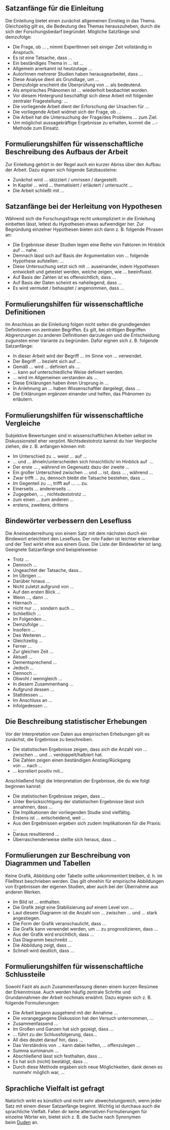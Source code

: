 ## Satzanfänge für die Einleitung

Die Einleitung bietet einen zunächst allgemeinen Einstieg in das Thema. Gleichzeitig gilt es, die Bedeutung des Themas herauszuheben, durch die sich der Forschungsbedarf begründet. Mögliche Satzfänge sind demzufolge:

- Die Frage, ob … , nimmt ExpertInnen seit einiger Zeit vollständig in Anspruch.
- Es ist eine Tatsache, dass …
- Ein beständiges Thema in … ist …
- Allgemein anerkannt ist heutzutage …
- AutorInnen mehrerer Studien haben herausgearbeitet, dass …
- Diese Analyse dient als Grundlage, um …
- Demzufolge erscheint die Überprüfung von … als bedeutend.
- Als empirisches Phänomen ist … wiederholt beobachtet worden.
- Vor diesem Hintergrund beschäftigt sich diese Arbeit mit folgender zentraler Fragestellung: …
- Die vorliegende Arbeit dient der Erforschung der Ursachen für …
- Die vorliegende Arbeit widmet sich der Frage, ob …
- Die Arbeit hat die Untersuchung der Frage/des Problems … zum Ziel.
- Um möglichst aussagekräftige Ergebnisse zu erhalten, kommt die …-Methode zum Einsatz.

## Formulierungshilfen für wissenschaftliche Beschreibung des Aufbaus der Arbeit

Zur Einleitung gehört in der Regel auch ein kurzer Abriss über den Aufbau der Arbeit. Dazu eignen sich folgende Satzbausteine:

- Zunächst wird … skizziert / umrissen / dargestellt.
- In Kapitel … wird … thematisiert / erläutert / untersucht …
- Die Arbeit schließt mit …

## Satzanfänge bei der Herleitung von Hypothesen

Während sich die Forschungsfrage recht unkompliziert in die Einleitung einbetten lässt, leitest du Hypothesen etwas aufwendiger her. Zur Begründung einzelner Hypothesen bieten sich dann z. B. folgende Phrasen an:

- Die Ergebnisse dieser Studien legen eine Reihe von Faktoren im Hinblick auf … nahe.
- Demnach lässt sich auf Basis der Argumentation von … folgende Hypothese aufstellen: …
- Diese Untersuchung setzt sich mit … auseinander, indem Hypothesen entwickelt und getestet werden, welche zeigen, wie … beeinflusst.
- Auf Basis der Zahlen ist es offensichtlich, dass …
- Auf Basis der Daten scheint es naheliegend, dass …
- Es wird vermutet / behauptet / angenommen, dass …


## Formulierungshilfen für wissenschaftliche Definitionen

Im Anschluss an die Einleitung folgen nicht selten die grundlegenden Definitionen von zentralen Begriffen. Es gilt, bei strittigen Begriffen Abgrenzungen zu anderen Definitionen darzulegen und die Entscheidung zugunsten einer Variante zu begründen. Dafür eignen sich z. B. folgende Satzanfänge:

- In dieser Arbeit wird der Begriff … im Sinne von … verwendet.
- Der Begriff … bezieht sich auf …
- Gemäß … wird … definiert als …
- … kann auf unterschiedliche Weise definiert werden.
- … wird im Allgemeinen verstanden als …
- Diese Erklärungen haben ihren Ursprung in …
- In Anlehnung an … haben Wissenschaftler dargelegt, dass …
- Die Erklärungen ergänzen einander und helfen, das Phänomen zu erläutern.


## Formulierungshilfen für wissenschaftliche Vergleiche

Subjektive Bewertungen sind in wissenschaftlichen Arbeiten selbst im Diskussionsteil eher verpönt. Nichtsdestotrotz kannst du hier Vergleiche ziehen, die z. B. anfangen können mit:

- Im Unterschied zu … weist … auf …
- … und … ähneln/unterscheiden sich hinsichtlich/ im Hinblick auf  …
- Der erste … , während im Gegensatz dazu der zweite …
- Ein großer Unterschied zwischen … und … ist, dass … , während …
- Zwar trifft … zu, dennoch bleibt die Tatsache bestehen, dass …
- Im Gegenteil zu …, trifft auf … … zu.
- Einerseits … andererseits …
- Zugegeben, … , nichtsdestotrotz …
- zum einen … zum anderen …
- erstens, zweitens, drittens

## Bindewörter verbessern den Lesefluss

Die Aneinanderreihung von einem Satz mit dem nächsten durch ein Bindewort erleichtert den Lesefluss. Der rote Faden ist leichter erkennbar und der Text wirkt ehre aus einem Guss. Die Liste der Bindewörter ist lang. Geeignete Satzanfänge sind beispielsweise:

- Trotz …
- Dennoch …
- Ungeachtet der Tatsache, dass…
- Im Übrigen …
- Darüber hinaus …
- Nicht zuletzt aufgrund von …
- Auf den ersten Blick …
- Wenn …, dann …
- Hiernach …
- nicht nur … , sondern auch …
- Schließlich …
- Im Folgenden …
- Demzufolge …
- Insofern …
- Des Weiteren …
- Gleichzeitig …
- Ferner …
- Zur gleichen Zeit …
- Aktuell …
- Dementsprechend …
- Jedoch …
- Dennoch …
- Obwohl / wenngleich …
- In diesem Zusammenhang …
- Aufgrund dessen …
- Stattdessen …
- Im Anschluss an …
- Infolgedessen …

## Die Beschreibung statistischer Erhebungen

Vor der Interpretation von Daten aus empirischen Erhebungen gilt es zunächst, die Ergebnisse zu beschreiben.

- Die statistischen Ergebnisse zeigen, dass sich die Anzahl von … zwischen … und … verdoppelt/halbiert hat.
- Die Zahlen zeigen einen beständigen Anstieg/Rückgang  
    von … nach …
- … korreliert positiv mit…

Anschließend folgt die Interpretation der Ergebnisse, die du wie folgt beginnen kannst:

- Die statistischen Ergebnisse zeigen, dass …
- Unter Berücksichtigung der statistischen Ergebnisse lässt sich annahmen, dass …
- Die Implikationen der vorliegenden Studie sind vielfältig.  
    Erstens ist … entscheidend, weil …
- Aus den Ergebnissen ergeben sich zudem Implikationen für die Praxis: …
- Daraus resultierend …
- Überraschenderweise stellte sich heraus, dass …

## Formulierungen zur Beschreibung von Diagrammen und Tabellen

Keine Grafik, Abbildung oder Tabelle sollte unkommentiert bleiben, d. h. im Fließtext beschrieben werden. Das gilt ohnehin für empirische Abbildungen von Ergebnissen der eigenen Studien, aber auch bei der Übernahme aus anderen Werken.

- Im Bild ist … enthalten.
- Die Grafik zeigt eine Stabilisierung auf einem Level von …
- Laut diesem Diagramm ist die Anzahl von … zwischen … und … stark angestiegen.
- Die Form der Grafik veranschaulicht, dass …
- Die Grafik kann verwendet werden, um … zu prognostizieren, dass …
- Aus der Grafik wird ersichtlich, dass …
- Das Diagramm beschreibt …
- Die Abbildung zeigt, dass …
- Schnell wird deutlich, dass …


## Formulierungshilfen für wissenschaftliche Schlussteile

Sowohl Fazit als auch Zusammenfassung dienen einem kurzen Resümee der Erkenntnisse. Auch werden häufig zentrale Schritte und Grundannahmen der Arbeit nochmals erwähnt. Dazu eignen sich z. B. folgende Formulierungen:

- Die Arbeit begann ausgehend mit der Annahme …
- Die vorangegangene Diskussion hat den Versuch unternommen, …
- Zusammenfassend …
- Im Großen und Ganzen hat sich gezeigt, dass …
- … führt zu der Schlussfolgerung, dass…
- All dies deutet darauf hin, dass …
- Das Verständnis von … kann dabei helfen, … offenzulegen …
- Summa summarum …
- Abschließend lässt sich festhalten, dass …
- Es hat sich (nicht) bestätigt, dass …
- Durch diese Methode ergaben sich neue Möglichkeiten, dank denen es nunmehr möglich war, …

## Sprachliche Vielfalt ist gefragt

Natürlich wirkt es künstlich und nicht sehr abwechslungsreich, wenn jeder Satz mit einem dieser Satzanfänge beginnt. Wichtig ist durchaus auch die sprachliche Vielfalt. Fallen dir keine alternativen Formulierungen für einzelne Wörter ein, bietet sich z. B. die Suche nach Synonymen beim [Duden](https://www.duden.de/synonyme) an.






